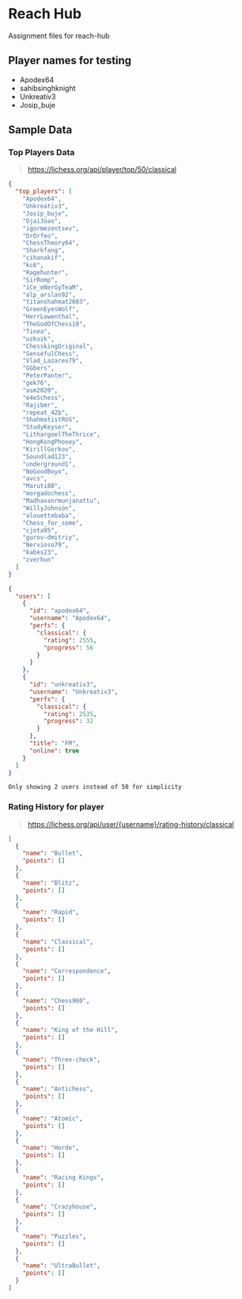 # Reach Hub
Assignment files for reach-hub

## Player names for testing

- Apodex64
- sahibsinghknight
- Unkreativ3
- Josip_buje

## Sample Data

### Top Players Data

> https://lichess.org/api/player/top/50/classical

```json
{
  "top_players": [
    "Apodex64",
    "Unkreativ3",
    "Josip_buje",
    "OjaiJoao",
    "igormezentsev",
    "DrOrfeo",
    "ChessTheory64",
    "Sharkfang",
    "cihanakif",
    "kc6",
    "Ragehunter",
    "SirRomp",
    "iCe_eNerGyTeaM",
    "alp_arslan92",
    "titanshahmat2003",
    "GreenEyesWolf",
    "HerrLowenthal",
    "TheGodOfChess10",
    "Tinea",
    "uzkuzk",
    "ChesskingOriginal",
    "SensefulChess",
    "Vlad_Lazarev79",
    "GGbers",
    "PeterPanter",
    "gek76",
    "asm2020",
    "e4e5chess",
    "Rajibmr",
    "repeat_42b",
    "ShahmatistRUS",
    "StudyKeyser",
    "LithargoelTheThrice",
    "HongKongPhooey",
    "KirillGorkov",
    "Soundlad123",
    "underground1",
    "NoGoodBoyo",
    "avcs",
    "Maruti80",
    "morgadochess",
    "Madhavanrmunjanattu",
    "WillyJohnson",
    "alouettebaba",
    "Chess_for_some",
    "cjota95",
    "gurov-dmitriy",
    "Nervioso79",
    "kabes23",
    "zverhun"
  ]
}
```




```json
{
  "users": [
    {
      "id": "apodex64",
      "username": "Apodex64",
      "perfs": {
        "classical": {
          "rating": 2555,
          "progress": 56
        }
      }
    },
    {
      "id": "unkreativ3",
      "username": "Unkreativ3",
      "perfs": {
        "classical": {
          "rating": 2535,
          "progress": 32
        }
      },
      "title": "FM",
      "online": true
    }
  ]
}
```

`Only showing 2 users instead of 50 for simplicity`



### Rating History for player
> https://lichess.org/api/user/{username}/rating-history/classical
```json
[
  {
    "name": "Bullet",
    "points": []
  },
  {
    "name": "Blitz",
    "points": []
  },
  {
    "name": "Rapid",
    "points": []
  },
  {
    "name": "Classical",
    "points": []
  },
  {
    "name": "Correspondence",
    "points": []
  },
  {
    "name": "Chess960",
    "points": []
  },
  {
    "name": "King of the Hill",
    "points": []
  },
  {
    "name": "Three-check",
    "points": []
  },
  {
    "name": "Antichess",
    "points": []
  },
  {
    "name": "Atomic",
    "points": []
  },
  {
    "name": "Horde",
    "points": []
  },
  {
    "name": "Racing Kings",
    "points": []
  },
  {
    "name": "Crazyhouse",
    "points": []
  },
  {
    "name": "Puzzles",
    "points": []
  },
  {
    "name": "UltraBullet",
    "points": []
  }
]
```
